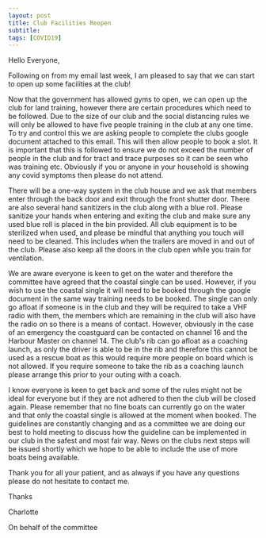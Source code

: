 ```yaml
---
layout: post
title: Club Facilities Reopen
subtitle:  
tags: [COVID19]  
---
```



Hello Everyone,  

 

Following on from my email last week, I am pleased to say that we can start to open up some facilities at the club!  

 

Now that the government has allowed gyms to open, we can open up the club for land training, however there are certain procedures which need to be followed. Due to the size of our club and the social distancing rules we will only be allowed to have five people training in the club at any one time. To try and control this we are asking people to complete the clubs google document attached to this email. This will then allow people to book a slot. It is important that this is followed to ensure we do not exceed the number of people in the club and for tract and trace purposes so it can be seen who was training etc. Obviously if you or anyone in your household is showing any covid symptoms then please do not attend.  

 

There will be a one-way system in the club house and we ask that members enter through the back door and exit through the front shutter door. There are also several hand sanitizers in the club along with a blue roll. Please sanitize your hands when entering and exiting the club and make sure any used blue roll is placed in the bin provided. All club equipment is to be sterilized when used, and please be mindful that anything you touch will need to be cleaned. This includes when the trailers are moved in and out of the club. Please also keep all the doors in the club open while you train for ventilation.  

 

We are aware everyone is keen to get on the water and therefore the committee have agreed that the coastal single can be used. However, if you wish to use the coastal single it will need to be booked through the google document in the same way training needs to be booked. The single can only go afloat if someone is in the club and they will be required to take a VHF radio with them, the members which are remaining in the club will also have the radio on so there is a means of contact. However, obviously in the case of an emergency the coastguard can be contacted on channel 16 and the Harbour Master on channel 14. The club's rib can go afloat as a coaching launch, as only the driver is able to be in the rib and therefore this cannot be used as a rescue boat as this would require more people on board which is not allowed. If you require someone to take the rib as a coaching launch please arrange this prior to your outing with a coach. 

 

I know everyone is keen to get back and some of the rules might not be ideal for everyone but if they are not adhered to then the club will be closed again. Please remember that no fine boats can currently go on the water and that only the coastal single is allowed at the moment when booked. The guidelines are constantly changing and as a committee we are doing our best to hold meeting to discuss how the guideline can be implemented in our club in the safest and most fair way. News on the clubs next steps will be issued shortly which we hope to be able to include the use of more boats being available.  

 

Thank you for all your patient, and as always if you have any questions please do not hesitate to contact me.  

 

Thanks 

 

Charlotte  

On behalf of the committee